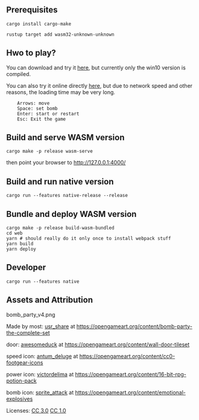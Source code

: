 ## Prerequisites

```
cargo install cargo-make
```

```
rustup target add wasm32-unknown-unknown
```

## Hwo to play?
You can download and try it [here](https://github.com/rgripper/rusty-bomber/releases), but currently only the win10 version is compiled.

You can also try it online directly [here](https://rgripper.github.io/rusty-bomber/), but due to network speed and other reasons, the loading time may be very long.

```
    Arrows: move
    Space: set bomb
    Enter: start or restart
    Esc: Exit the game
```
    
## Build and serve WASM version

```
cargo make -p release wasm-serve
```

then point your browser to http://127.0.0.1:4000/

## Build and run native version

```
cargo run --features native-release --release
```

## Bundle and deploy WASM version

```shell
cargo make -p release build-wasm-bundled
cd web
yarn # should really do it only once to install webpack stuff
yarn build
yarn deploy
```

## Developer

```
cargo run --features native
```

## Assets and Attribution

bomb_party_v4.png

Made by
most: [usr_share](https://opengameart.org/users/usrshare) at
https://opengameart.org/content/bomb-party-the-complete-set

door: [awesomeduck](https://opengameart.org/users/awesomeduck) at
https://opengameart.org/content/wall-door-tileset

speed icon: [antum_deluge](https://opengameart.org/users/antumdeluge) at
https://opengameart.org/content/cc0-footgear-icons

power icon: [victordelima](https://opengameart.org/users/victordelima) at
https://opengameart.org/content/16-bit-rpg-potion-pack

bomb icon: [sprite_attack](https://opengameart.org/users/spriteattack) at
https://opengameart.org/content/emotional-explosives

Licenses:
[CC 3.0](https://creativecommons.org/licenses/by/3.0/)
[CC 1.0](https://creativecommons.org/publicdomain/zero/1.0/)

